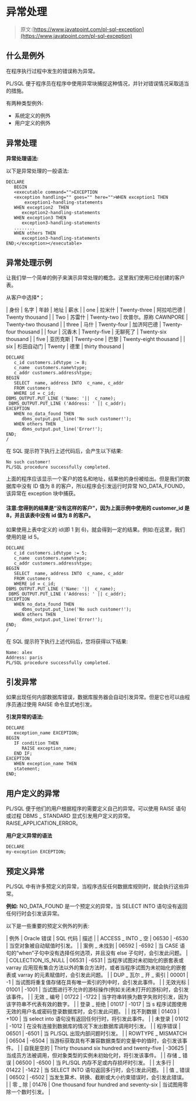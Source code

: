 # 异常处理

> 原文:[https://www.javatpoint.com/pl-sql-exception](https://www.javatpoint.com/pl-sql-exception)

## 什么是例外

在程序执行过程中发生的错误称为异常。

PL/SQL 便于程序员在程序中使用异常块捕捉这种情况，并针对错误情况采取适当的措施。

有两种类型例外:

*   系统定义的例外
*   用户定义的例外

## 异常处理

**异常处理语法:**

以下是异常处理的一般语法:

```
DECLARE
   BEGIN
   <executable command="">EXCEPTION
   <exception handling="" goes="" here="">WHEN exception1 THEN 
       exception1-handling-statements 
   WHEN exception2  THEN 
      exception2-handling-statements 
   WHEN exception3 THEN 
      exception3-handling-statements
   ........
   WHEN others THEN
      exception3-handling-statements
END;</exception></executable> 
```

## 异常处理示例

让我们举一个简单的例子来演示异常处理的概念。这里我们使用已经创建的客户表。

从客户中选择*；

| 身份 | 名字 | 年龄 | 地址 | 薪水 |
| one | 拉米什 | Twenty-three | 阿拉哈巴德 | Twenty thousand |
| Two | 苏雷什 | Twenty-two | 坎普尔。原称 CAWNPORE | Twenty-two thousand |
| three | 马什 | Twenty-four | 加济阿巴德 | Twenty-four thousand |
| four | 沉香木 | Twenty-five | 无聊死了 | Twenty-six thousand |
| five | 亚历克斯 | Twenty-one | 巴黎 | Twenty-eight thousand |
| six | 杉田自动门 | Twenty | 德里 | thirty thousand |

```
DECLARE
   c_id customers.id%type := 8;
   c_name  customers.name%type;
   c_addr customers.address%type;
BEGIN
   SELECT  name, address INTO  c_name, c_addr
   FROM customers
   WHERE id = c_id;
DBMS_OUTPUT.PUT_LINE ('Name: '||  c_name);
 DBMS_OUTPUT.PUT_LINE ('Address: ' || c_addr);
EXCEPTION
   WHEN no_data_found THEN
      dbms_output.put_line('No such customer!');
   WHEN others THEN
      dbms_output.put_line('Error!');
END;
/ 

```

在 SQL 提示符下执行上述代码后，会产生以下结果:

```
No such customer!
PL/SQL procedure successfully completed.

```

上面的程序应该显示一个客户的姓名和地址，结果他的身份被给出。但是我们的数据库中没有 ID 值为 8 的客户，所以程序会引发运行时异常 NO_DATA_FOUND，该异常在 exception 块中捕获。

#### 注意:您得到的结果是“没有这样的客户”，因为上面示例中使用的 customer_id 是 8，并且该表中没有 id 值为 8 的客户。

如果使用上表中定义的 id(即 1 到 6)，就会得到一定的结果。例如:在这里，我们使用的是 id 5。

```
DECLARE
   c_id customers.id%type := 5;
   c_name  customers.name%type;
   c_addr customers.address%type;
BEGIN
   SELECT  name, address INTO  c_name, c_addr
   FROM customers
   WHERE id = c_id;
DBMS_OUTPUT.PUT_LINE ('Name: '||  c_name);
 DBMS_OUTPUT.PUT_LINE ('Address: ' || c_addr);
EXCEPTION
   WHEN no_data_found THEN
      dbms_output.put_line('No such customer!');
   WHEN others THEN
      dbms_output.put_line('Error!');
END;
/ 

```

在 SQL 提示符下执行上述代码后，您将获得以下结果:

```
Name: alex
Address: paris
PL/SQL procedure successfully completed.

```

## 引发异常

如果出现任何内部数据库错误，数据库服务器会自动引发异常。但是它也可以由程序员通过使用 RAISE 命令显式地引发。

**引发异常的语法:**

```
DECLARE
   exception_name EXCEPTION;
BEGIN
   IF condition THEN
      RAISE exception_name;
   END IF;
EXCEPTION
   WHEN exception_name THEN
   statement;
END;

```

## 用户定义的异常

PL/SQL 便于他们的用户根据程序的需要定义自己的异常。可以使用 RAISE 语句或过程 DBMS _ STANDARD 显式引发用户定义的异常。RAISE_APPLICATION_ERROR。

**用户定义异常的语法**

```
DECLARE
my-exception EXCEPTION; 

```

## 预定义异常

PL/SQL 中有许多预定义的异常，当程序违反任何数据库规则时，就会执行这些异常。

**例如:** NO_DATA_FOUND 是一个预定义的异常，当 SELECT INTO 语句没有返回任何行时会引发该异常。

以下是一些重要的预定义例外的列表:

| 例外 | Oracle 错误 | SQL 代码 | 描述 |
| ACCESS _ INTO _ 空 | 06530 | -6530 | 当空对象被自动赋值时引发。 |
| 案例 _ 未找到 | 06592 | -6592 | 当 CASE 语句的“when”子句中没有选择任何选项，并且没有 else 子句时，会引发此问题。 |
| COLLECTION_IS_NULL | 06531 | -6531 | 当程序试图对未初始化的嵌套表或 varray 应用现有集合方法以外的集合方法时，或者当程序试图为未初始化的嵌套表或 varray 的元素赋值时，会引发此问题。 |
| DUP _ 瓦尔 _ 开 _ 索引 | 00001 | -1 | 当试图将重复值存储在具有唯一索引的列中时，会引发此事件。 |
| 无效光标 | 01001 | -1001 | 当试图进行不允许的游标操作(例如关闭未打开的游标)时，会引发该事件。 |
| 无效 _ 编号 | 01722 | -1722 | 当字符串转换为数字失败时引发，因为该字符串不代表有效的数字。 |
| 登录 _ 拒绝 | 01017 | -1017 | 当 s 程序试图使用无效的用户名或密码登录数据库时，会引发此问题。 |
| 找不到数据 | 01403 | +100 | 当 select into 语句没有返回任何行时，将引发此事件。 |
| 未登录 | 01012 | -1012 | 在没有连接到数据库的情况下发出数据库调用时引发。 |
| 程序错误 | 06501 | -6501 | 当 PL/SQL 出现内部问题时引发。 |
| ROWTYPE _ MISMATCH | 06504 | -6504 | 当游标获取具有不兼容数据类型的变量中的值时，会引发该事件。 |
| 自我是空的 | Thirty thousand six hundred and twenty-five | -30625 | 当成员方法被调用，但对象类型的实例未初始化时，将引发该事件。 |
| 存储 _ 错误 | 06500 | -6500 | 当 PL/SQL 内存不足或内存损坏时引发。 |
| 太多行 | 01422 | -1422 | 当 SELECT INTO 语句返回多行时，会引发此问题。 |
| 值 _ 错误 | 06502 | -6502 | 当发生算术、转换、截断或大小约束错误时，会引发此错误。 |
| 零 _ 除 | 01476 | One thousand four hundred and seventy-six | 当试图用零除一个数时引发。 |